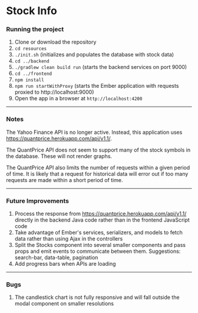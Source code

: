 # Stock Info

### Running the project
1. Clone or download the repository
2. `cd resources`
3. `./init.sh` (initializes and populates the database with stock data)
4. `cd ../backend`
5. `./gradlew clean build run` (starts the backend services on port 9000)
6. `cd ../frontend`
7. `npm install`
8. `npm run startWithProxy` (starts the Ember application with requests proxied to http://localhost:9000)
9. Open the app in a browser at `http://localhost:4200`

---

### Notes
The Yahoo Finance API is no longer active. Instead, this application uses https://quantprice.herokuapp.com/api/v1.1/.

The QuantPrice API does not seem to support many of the stock symbols in the database. These will not render graphs.

The QuantPrice API also limits the number of requests within a given period of time. It is likely that a request for historical data will error out if too many requests are made within a short period of time.

---

### Future Improvements
1. Process the response from https://quantprice.herokuapp.com/api/v1.1/ directly in the backend Java code rather than in the frontend JavaScript code
2. Take advantage of Ember's services, serializers, and models to fetch data rather than using Ajax in the controllers
3. Split the Stocks component into several smaller components and pass props and emit events to communicate between them. Suggestions: search-bar, data-table, pagination
4. Add progress bars when APIs are loading

---

### Bugs
1. The candlestick chart is not fully responsive and will fall outside the modal component on smaller resolutions
